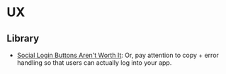 # UX

## Library
- [Social Login Buttons Aren't Worth It](http://blog.mailchimp.com/social-login-buttons-arent-worth-it/): Or, pay attention to copy + error handling so that users can actually log into your app. 
